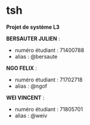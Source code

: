 # tsh

**Projet de système L3**


**BERSAUTER JULIEN** : 
*    numéro étudiant : 71400788
*    alias : @bersaute

**NGO FELIX** :

*    numéro étudiant : 71702718
*    alias : @ngof
    
**WEI VINCENT** :

*    numéro étudiant : 71805701
*    alias : @weiv
